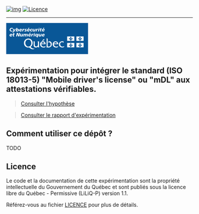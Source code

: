 [![img](https://img.shields.io/badge/Cycle%20de%20Vie-Phase%20d%C3%A9couverte-339999)](https://www.quebec.ca/gouv/politiques-orientations/vitrine-numeriqc/accompagnement-des-organismes-publics/demarche-conception-services-numeriques)
[![Licence](https://img.shields.io/badge/Licence-LiLiQ--R-blue)](LICENCE)

---

<div>
    <img src="https://github.com/CQEN-QDCE/.github/blob/main/images/mcn.png" />
</div>

## Expérimentation pour intégrer le standard (ISO 18013-5) "Mobile driver's license" ou "mDL" aux attestations vérifiables.


>[Consulter l'hypothèse](exp/hypothese.md)

>[Consulter le rapport d'expérimentation](exp/rapport.md)

## Comment utiliser ce dépôt ?

TODO

## Licence

Le code et la documentation de cette expérimentation sont la propriété intellectuelle du Gouvernement du Québec et sont publiés sous la licence libre du Québec - Permissive (LiLiQ-P) version 1.1. 

Référez-vous au fichier [LICENCE](LICENCE) pour plus de détails.